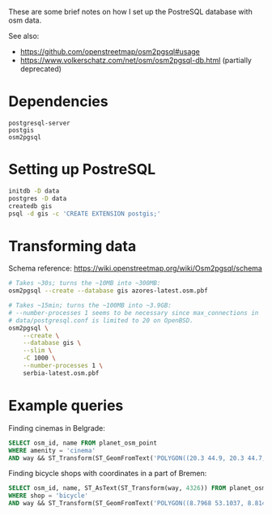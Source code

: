 These are some brief notes on how I set up the PostreSQL database with
osm data.

See also:
- https://github.com/openstreetmap/osm2pgsql#usage
- https://www.volkerschatz.com/net/osm/osm2pgsql-db.html (partially deprecated)

# Dependencies
```text
postgresql-server
postgis
osm2pgsql
```

# Setting up PostreSQL
```bash
initdb -D data
postgres -D data
createdb gis
psql -d gis -c 'CREATE EXTENSION postgis;'
```

# Transforming data
Schema reference: https://wiki.openstreetmap.org/wiki/Osm2pgsql/schema

```bash
# Takes ~30s; turns the ~10MB into ~300MB:
osm2pgsql --create --database gis azores-latest.osm.pbf

# Takes ~15min; turns the ~100MB into ~3.9GB:
# --number-processes 1 seems to be necessary since max_connections in
# data/postgresql.conf is limited to 20 on OpenBSD.
osm2pgsql \
	--create \
	--database gis \
	--slim \
	-C 1000 \
	--number-processes 1 \
	serbia-latest.osm.pbf
```

# Example queries
Finding cinemas in Belgrade:
```sql
SELECT osm_id, name FROM planet_osm_point
WHERE amenity = 'cinema'
AND way && ST_Transform(ST_GeomFromText('POLYGON((20.3 44.9, 20.3 44.7, 20.6 44.7, 20.6 44.9, 20.3 44.9))', 4326), 3857);
```

Finding bicycle shops with coordinates in a part of Bremen:
```sql
SELECT osm_id, name, ST_AsText(ST_Transform(way, 4326)) FROM planet_osm_point
WHERE shop = 'bicycle'
AND way && ST_Transform(ST_GeomFromText('POLYGON((8.7968 53.1037, 8.8142 53.1037, 8.8142 53.0834, 8.7968 53.0834, 8.7968 53.1037))', 4326), 3857);
```
